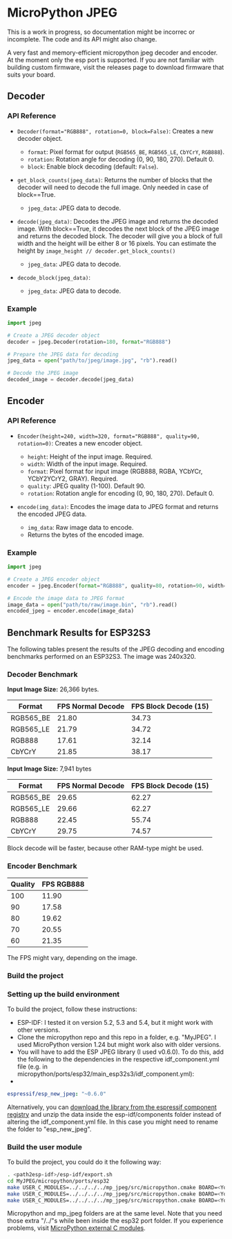 # MicroPython JPEG

This is a work in progress, so documentation might be incorrec or incomplete. The code and its API might also change.

A very fast and memory-efficient micropython jpeg decoder and encoder. At the moment only the esp port is supported.
If you are not familiar with building custom firmware, visit the releases page to download firmware that suits your board.

## Decoder

### API Reference

- `Decoder(format="RGB888", rotation=0, block=False)`: Creates a new decoder object.
  - `format`: Pixel format for output (`RGB565_BE`, `RGB565_LE`, `CbYCrY`, `RGB888`).
  - `rotation`: Rotation angle for decoding (0, 90, 180, 270). Default 0.
  - `block`: Enable block decoding (default: `False`).

- `get_block_counts(jpeg_data)`: Returns the number of blocks that the decoder will need to decode the full image. Only needed in case of block==True. 
  - `jpeg_data`: JPEG data to decode.

- `decode(jpeg_data)`: Decodes the JPEG image and returns the decoded image. With block==True, it decodes the next block of the JPEG image and returns the decoded block. The decoder will give you a block of full width and the height will be either 8 or 16 pixels. You can estimate the height by `image_height // decoder.get_block_counts()`
  - `jpeg_data`: JPEG data to decode.

- `decode_block(jpeg_data)`: 
  - `jpeg_data`: JPEG data to decode.

### Example

```python
import jpeg

# Create a JPEG decoder object
decoder = jpeg.Decoder(rotation=180, format="RGB888")

# Prepare the JPEG data for decoding
jpeg_data = open("path/to/jpeg/image.jpg", "rb").read()

# Decode the JPEG image
decoded_image = decoder.decode(jpeg_data)
```

## Encoder

### API Reference

- `Encoder(height=240, width=320, format="RGB888", quality=90, rotation=0)`: Creates a new encoder object.
  - `height`: Height of the input image. Required.
  - `width`: Width of the input image. Required.
  - `format`: Pixel format for input image (RGB888, RGBA, YCbYCr, YCbY2YCrY2, GRAY). Required.
  - `quality`: JPEG quality (1-100). Default 90.
  - `rotation`: Rotation angle for encoding (0, 90, 180, 270). Default 0.


- `encode(img_data)`: Encodes the image data to JPEG format and returns the encoded JPEG data.
  - `img_data`: Raw image data to encode.
  - Returns the bytes of the encoded image.

### Example

```python
import jpeg

# Create a JPEG encoder object
encoder = jpeg.Encoder(format="RGB888", quality=80, rotation=90, width=320, height=240)

# Encode the image data to JPEG format
image_data = open("path/to/raw/image.bin", "rb").read()
encoded_jpeg = encoder.encode(image_data)
```

## Benchmark Results for ESP32S3

The following tables present the results of the JPEG decoding and encoding benchmarks performed on an ESP32S3. The image was 240x320.

### Decoder Benchmark

**Input Image Size:** 26,366 bytes.

| Format    | FPS Normal Decode | FPS Block Decode (15) |
|-----------|-------------------|-----------------------|
| RGB565_BE | 21.80             | 34.73                 |
| RGB565_LE | 21.79             | 34.72                 |
| RGB888    | 17.61             | 32.14                 |
| CbYCrY    | 21.85             | 38.17                 |

**Input Image Size:** 7,941 bytes  

| Format    | FPS Normal Decode | FPS Block Decode (15) |
|-----------|-------------------|-----------------------|
| RGB565_BE | 29.65             | 62.27                 |
| RGB565_LE | 29.66             | 62.27                 |
| RGB888    | 22.45             | 55.74                 |
| CbYCrY    | 29.75             | 74.57                 |

Block decode will be faster, because other RAM-type might be used.

### Encoder Benchmark

| Quality | FPS RGB888 |
|---------|------------|
| 100     | 11.90      |
| 90      | 17.58      |
| 80      | 19.62      |
| 70      | 20.55      |
| 60      | 21.35      |

The FPS might vary, depending on the image.

### Build the project

### Setting up the build environment

To build the project, follow these instructions:

- ESP-IDF: I tested it on version 5.2, 5.3 and 5.4, but it might work with other versions.
- Clone the micropython repo and this repo in a folder, e.g. "MyJPEG". I used MicroPython version 1.24 but might work also with older versions.
- You will have to add the ESP JPEG library (I used v0.6.0). To do this, add the following to the dependencies in the respective idf_component.yml file (e.g. in micropython/ports/esp32/main_esp32s3/idf_component.yml):
- 
```yaml
espressif/esp_new_jpeg: "~0.6.0"
```

Alternatively, you can [download the library from the espressif component registry](https://components.espressif.com/components/espressif/esp_new_jpeg/versions/0.6.0?language=en) and unzip the data inside the esp-idf/components folder instead of altering the idf_component.yml file. In this case you might need to rename the folder to "esp_new_jpeg".


### Build the user module
To build the project, you could do it the following way:

```bash
. <path2esp-idf>/esp-idf/export.sh
cd MyJPEG/micropython/ports/esp32
make USER_C_MODULES=../../../../mp_jpeg/src/micropython.cmake BOARD=<Your-Board> clean
make USER_C_MODULES=../../../../mp_jpeg/src/micropython.cmake BOARD=<Your-Board> submodules
make USER_C_MODULES=../../../../mp_jpeg/src/micropython.cmake BOARD=<Your-Board> all
```

Micropython and mp_jpeg folders are at the same level. Note that you need those extra "/../"s while been inside the esp32 port folder. If you experience problems, visit [MicroPython external C modules](https://docs.micropython.org/en/latest/develop/cmodules.html).
